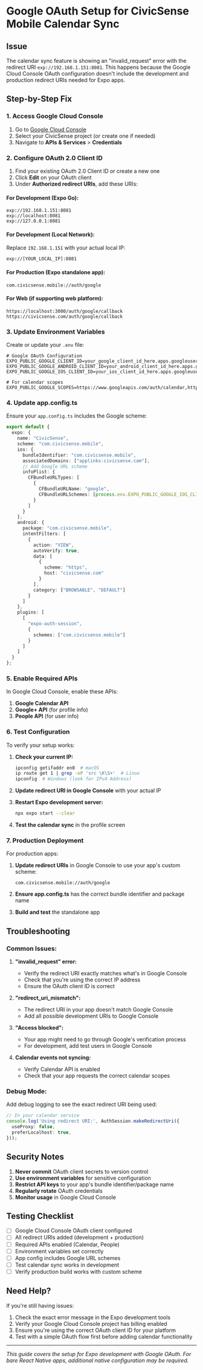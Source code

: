 # Google OAuth Setup for CivicSense Mobile Calendar Sync

## Issue
The calendar sync feature is showing an "invalid_request" error with the redirect URI `exp://192.168.1.151:8081`. This happens because the Google Cloud Console OAuth configuration doesn't include the development and production redirect URIs needed for Expo apps.

## Step-by-Step Fix

### 1. Access Google Cloud Console
1. Go to [Google Cloud Console](https://console.cloud.google.com/)
2. Select your CivicSense project (or create one if needed)
3. Navigate to **APIs & Services** > **Credentials**

### 2. Configure OAuth 2.0 Client ID
1. Find your existing OAuth 2.0 Client ID or create a new one
2. Click **Edit** on your OAuth client
3. Under **Authorized redirect URIs**, add these URIs:

#### For Development (Expo Go):
```
exp://192.168.1.151:8081
exp://localhost:8081
exp://127.0.0.1:8081
```

#### For Development (Local Network):
Replace `192.168.1.151` with your actual local IP:
```
exp://[YOUR_LOCAL_IP]:8081
```

#### For Production (Expo standalone app):
```
com.civicsense.mobile://auth/google
```

#### For Web (if supporting web platform):
```
https://localhost:3000/auth/google/callback
https://civicsense.com/auth/google/callback
```

### 3. Update Environment Variables

Create or update your `.env` file:

```env
# Google OAuth Configuration
EXPO_PUBLIC_GOOGLE_CLIENT_ID=your_google_client_id_here.apps.googleusercontent.com
EXPO_PUBLIC_GOOGLE_ANDROID_CLIENT_ID=your_android_client_id_here.apps.googleusercontent.com
EXPO_PUBLIC_GOOGLE_IOS_CLIENT_ID=your_ios_client_id_here.apps.googleusercontent.com

# For calendar scopes
EXPO_PUBLIC_GOOGLE_SCOPES=https://www.googleapis.com/auth/calendar,https://www.googleapis.com/auth/calendar.events
```

### 4. Update app.config.ts

Ensure your `app.config.ts` includes the Google scheme:

```typescript
export default {
  expo: {
    name: "CivicSense",
    scheme: "com.civicsense.mobile",
    ios: {
      bundleIdentifier: "com.civicsense.mobile",
      associatedDomains: ["applinks:civicsense.com"],
      // Add Google URL scheme
      infoPlist: {
        CFBundleURLTypes: [
          {
            CFBundleURLName: "google",
            CFBundleURLSchemes: [process.env.EXPO_PUBLIC_GOOGLE_IOS_CLIENT_ID?.split('.')[0] || "com.civicsense.mobile"]
          }
        ]
      }
    },
    android: {
      package: "com.civicsense.mobile",
      intentFilters: [
        {
          action: "VIEW",
          autoVerify: true,
          data: [
            {
              scheme: "https",
              host: "civicsense.com"
            }
          ],
          category: ["BROWSABLE", "DEFAULT"]
        }
      ]
    },
    plugins: [
      [
        "expo-auth-session",
        {
          schemes: ["com.civicsense.mobile"]
        }
      ]
    ]
  }
};
```

### 5. Enable Required APIs

In Google Cloud Console, enable these APIs:
1. **Google Calendar API**
2. **Google+ API** (for profile info)
3. **People API** (for user info)

### 6. Test Configuration

To verify your setup works:

1. **Check your current IP:**
   ```bash
   ipconfig getifaddr en0  # macOS
   ip route get 1 | grep -oP 'src \K\S+'  # Linux
   ipconfig  # Windows (look for IPv4 Address)
   ```

2. **Update redirect URI in Google Console** with your actual IP

3. **Restart Expo development server:**
   ```bash
   npx expo start --clear
   ```

4. **Test the calendar sync** in the profile screen

### 7. Production Deployment

For production apps:

1. **Update redirect URIs** in Google Console to use your app's custom scheme:
   ```
   com.civicsense.mobile://auth/google
   ```

2. **Ensure app.config.ts** has the correct bundle identifier and package name

3. **Build and test** the standalone app

## Troubleshooting

### Common Issues:

1. **"invalid_request" error:**
   - Verify the redirect URI exactly matches what's in Google Console
   - Check that you're using the correct IP address
   - Ensure the OAuth client ID is correct

2. **"redirect_uri_mismatch":**
   - The redirect URI in your app doesn't match Google Console
   - Add all possible development URIs to Google Console

3. **"Access blocked":**
   - Your app might need to go through Google's verification process
   - For development, add test users in Google Console

4. **Calendar events not syncing:**
   - Verify Calendar API is enabled
   - Check that your app requests the correct calendar scopes

### Debug Mode:

Add debug logging to see the exact redirect URI being used:

```typescript
// In your calendar service
console.log('Using redirect URI:', AuthSession.makeRedirectUri({
  useProxy: false,
  preferLocalhost: true,
}));
```

## Security Notes

1. **Never commit** OAuth client secrets to version control
2. **Use environment variables** for sensitive configuration
3. **Restrict API keys** to your app's bundle identifier/package name
4. **Regularly rotate** OAuth credentials
5. **Monitor usage** in Google Cloud Console

## Testing Checklist

- [ ] Google Cloud Console OAuth client configured
- [ ] All redirect URIs added (development + production)
- [ ] Required APIs enabled (Calendar, People)
- [ ] Environment variables set correctly
- [ ] App config includes Google URL schemes
- [ ] Test calendar sync works in development
- [ ] Verify production build works with custom scheme

## Need Help?

If you're still having issues:

1. Check the exact error message in the Expo development tools
2. Verify your Google Cloud Console project has billing enabled
3. Ensure you're using the correct OAuth client ID for your platform
4. Test with a simple OAuth flow first before adding calendar functionality

---

*This guide covers the setup for Expo development with Google OAuth. For bare React Native apps, additional native configuration may be required.* 
